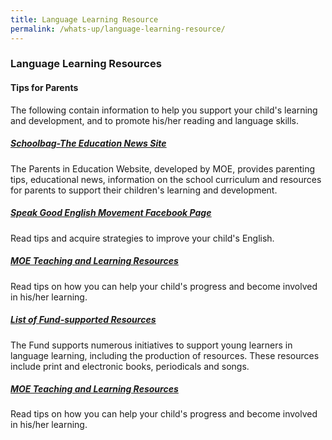 ```yaml
---
title: Language Learning Resource
permalink: /whats-up/language-learning-resource/
---
```


### Language Learning Resources 
<html>
<h4>Tips for Parents</h4>
<p>The following contain information to help you support your child&#39;s learning and
development, and to promote his/her reading and language skills.</p>
<h5><a href="https://www.schoolbag.sg/" target="_blank"><u>Schoolbag-The Education News Site</u></a></h5>
<p>The Parents in Education Website, developed by MOE, provides parenting tips, educational
news, information on the school curriculum and resources for parents to support their children&#39;s
learning and development.</p>
<h5><a href="https://www.facebook.com/speakgoodenglishmovement" target="_blank"><u>Speak Good English Movement Facebook Page</u></a></h5>
<p>Read tips and acquire strategies to improve your child&#39;s English.</p>
<h5><a href="https://www.moe.gov.sg/education/syllabuses/resources" target="_blank"><u>MOE Teaching and Learning Resources</u></a></h5>
<p>Read tips on how you can help your child&#39;s progress and become involved in his/her learning.</p>
<h5><a href="/whats-up/List-of-Resources.pdf" target="_blank"><u>List of Fund-supported Resources</u></a></h5>
<p>The Fund supports numerous initiatives to support young learners in language
learning, including the production of resources. These resources include print and
electronic books, periodicals and songs.</p>
<h5><a href="https://www.moe.gov.sg/education/syllabuses/resources" target="_blank"><u>MOE Teaching and Learning Resources</u></a></h5>
<p>Read tips on how you can help your child&#39;s progress and become involved in his/her learning.</p>


